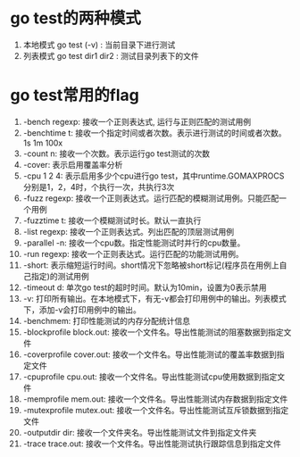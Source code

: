 # go test的两种模式
1. 本地模式 go test (-v) : 当前目录下进行测试
2. 列表模式 go test dir1 dir2 : 测试目录列表下的文件

# go test常用的flag
1. -bench regexp: 接收一个正则表达式, 运行与正则匹配的测试用例
2. -benchtime t: 接收一个指定时间或者次数。表示进行测试的时间或者次数。1s 1m 100x
3. -count n: 接收一个次数。表示运行go test测试的次数
4. -cover: 表示启用覆盖率分析
5. -cpu 1 2 4: 表示启用多少个cpu进行go test，其中runtime.GOMAXPROCS分别是1，2，4时，个执行一次，共执行3次
6. -fuzz regexp: 接收一个正则表达式。运行匹配的模糊测试用例。只能匹配一个用例
7. -fuzztime t: 接收一个模糊测试时长。默认一直执行
8. -list regexp: 接收一个正则表达式。列出匹配的顶层测试用例
9. -parallel -n: 接收一个cpu数。指定性能测试时并行的cpu数量。
10. -run regexp: 接收一个正则表达式。运行匹配的功能测试用例。
11. -short: 表示缩短运行时间。short情况下忽略被short标记(程序员在用例上自己指定)的测试用例
12. -timeout d: 单次go test的超时时间。默认为10min，设置为0表示禁用
13. -v: 打印所有输出。在本地模式下，有无-v都会打印用例中的输出。列表模式下，添加-v会打印用例中的输出。
14. -benchmem: 打印性能测试的内存分配统计信息
15. -blockprofile block.out: 接收一个文件名。导出性能测试的阻塞数据到指定文件
16. -coverprofile cover.out: 接收一个文件名。导出性能测试的覆盖率数据到指定文件
17. -cpuprofile cpu.out: 接收一个文件名。导出性能测试cpu使用数据到指定文件
18. -memprofile mem.out: 接收一个文件名。导出性能测试内存数据到指定文件
19. -mutexprofile mutex.out: 接收一个文件名。导出性能测试互斥锁数据到指定文件
20. -outputdir dir: 接收一个文件夹名。导出性能测试文件到指定文件夹
21. -trace trace.out: 接收一个文件名。导出性能测试执行跟踪信息到指定文件